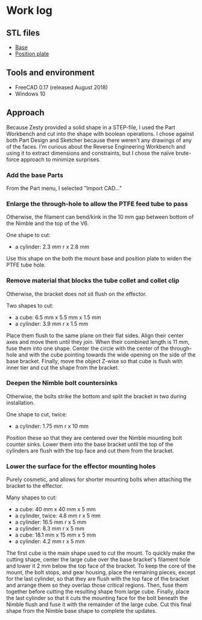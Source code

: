 # Work log

## STL files

* [Base](/../../docs/tlm-nimble-v6-base-plate-freecad.stl)
* [Position plate](/../../docs/tlm-nimble-v6-position-plate-freecad.stl)

## Tools and environment

* FreeCAD 0.17 (released August 2018)
* Windows 10

## Approach

Because Zesty provided a solid shape in a STEP-file, I used the Part Workbench and cut into the shape with boolean operations. I chose against both Part Design and Sketcher because there weren't any drawings of any of the faces. I'm curious about the Reverse Engineering Workbench and using it to extract dimensions and constraints, but I chose the naïve brute-force approach to minimize surprises.

### Add the base Parts

From the Part menu, I selected "Import CAD..."

### Enlarge the through-hole to allow the PTFE feed tube to pass
Otherwise, the filament can bend/kink in the 10 mm gap between bottom of the Nimble and the top of the V6.

One shape to cut:

* a cylinder: 2.3 mm r x 2.8 mm

Use this shape on the both the mount base and position plate to widen the PTFE tube hole.

### Remove material that blocks the tube collet and collet clip
Otherwise, the bracket does not sit flush on the effector.

Two shapes to cut:

* a cube: 6.5 mm x 5.5 mm x 1.5 mm
* a cylinder: 3.9 mm r x 1.5 mm

Place them flush to the same plane on their flat sides. Align their center axes and move them until they join. When their combined length is 11 mm, fuse them into one shape. Center the circle with the center of the through-hole and with the cube pointing towards the wide opening on the side of the base bracket. Finally, move the object Z-wise so that cube is flush with inner tier and cut the shape from the bracket.

### Deepen the Nimble bolt countersinks
Otherwise, the bolts strike the bottom and split the bracket in two during installation.

One shape to cut, twice:

* a cylinder: 1.75 mm r x 10 mm

Position these so that they are centered over the Nimble mounting bolt counter sinks. Lower them into the base bracket until the top of the cylinders are flush with the top face and cut them from the bracket.

### Lower the surface for the effector mounting holes
Purely cosmetic, and allows for shorter mounting bolts when attaching the bracket to the effector.

Many shapes to cut:

* a cube: 40 mm x 40 mm x 5 mm
* a cylinder, twice: 4.8 mm r x 5 mm
* a cylinder: 16.5 mm r x 5 mm
* a cylinder: 8.3 mm r x 5 mm
* a cube: 18.1 mm x 15 mm x 5 mm
* a cylinder: 4.2 mm r x 5 mm

The first cube is the main shape used to cut the mount. To quickly make the cutting shape, center the large cube over the base bracket's filament hole and lower it 2 mm below the top face of the bracket. To keep the core of the mount, the bolt stops, and gear housing, place the remaining pieces, except for the last cylinder, so that they are flush with the top face of the bracket and arrange them so they overlap those critical regions. Then, fuse them together before cutting the resulting shape from large cube. Finally, place the last cylinder so that it cuts the mounting face for the bolt beneath the Nimble flush and fuse it with the remainder of the large cube. Cut this final shape from the Nimble base shape to complete the updates.
